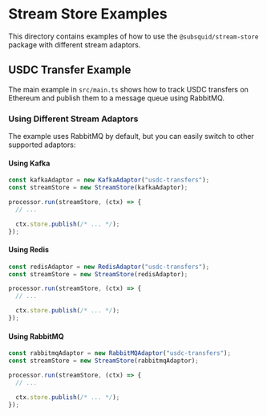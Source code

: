 # Stream Store Examples

This directory contains examples of how to use the `@subsquid/stream-store` package with different stream adaptors.

## USDC Transfer Example

The main example in `src/main.ts` shows how to track USDC transfers on Ethereum and publish them to a message queue using RabbitMQ.

### Using Different Stream Adaptors

The example uses RabbitMQ by default, but you can easily switch to other supported adaptors:

#### Using Kafka

```ts
const kafkaAdaptor = new KafkaAdaptor("usdc-transfers");
const streamStore = new StreamStore(kafkaAdaptor);

processor.run(streamStore, (ctx) => {
  // ...

  ctx.store.publish(/* ... */);
});
```

#### Using Redis

```ts
const redisAdaptor = new RedisAdaptor("usdc-transfers");
const streamStore = new StreamStore(redisAdaptor);

processor.run(streamStore, (ctx) => {
  // ...

  ctx.store.publish(/* ... */);
});
```

#### Using RabbitMQ

```ts
const rabbitmqAdaptor = new RabbitMQAdaptor("usdc-transfers");
const streamStore = new StreamStore(rabbitmqAdaptor);

processor.run(streamStore, (ctx) => {
  // ...

  ctx.store.publish(/* ... */);
});
```
